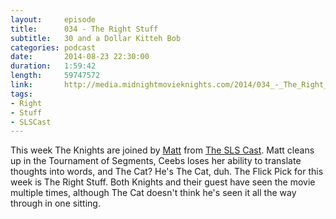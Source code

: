 ```yaml
---
layout:     episode
title:      034 - The Right Stuff
subtitle:   30 and a Dollar Kitteh Bob
categories: podcast
date:       2014-08-23 22:30:00
duration:   1:59:42
length:     59747572
link:       http://media.midnightmovieknights.com/2014/034_-_The_Right_Stuff.m4a
tags:
- Right
- Stuff
- SLSCast
---
```

This week The Knights are joined by <a href="https://twitter.com/nittwit12345" target="_blank">Matt</a> from <a href="http://theslscast.com/">The SLS Cast</a>. Matt cleans up in the Tournament of Segments, Ceebs loses her ability to translate thoughts into words, and The Cat? He's The Cat, duh. The Flick Pick for this week is The Right Stuff. Both Knights and their guest have seen the movie multiple times, although The Cat doesn't think he's seen it all the way through in one sitting.